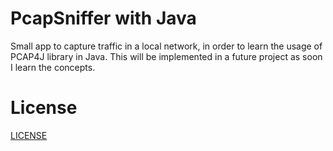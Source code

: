 # PcapSniffer with Java

Small app to capture traffic in a local network, in order to learn the usage of PCAP4J library in Java. This will be implemented in a future project as soon I learn the concepts.

# License
[LICENSE](/LICENSE)
